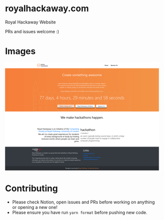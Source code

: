 # royalhackaway.com

Royal Hackaway Website

PRs and issues welcome :)

# Images
![Full Page Screenshot](.github/fullpage.png)

# Contributing

- Please check Notion, open issues and PRs before working on anything or opening a new one!
- Please ensure you have run `yarn format` before pushing new code.

